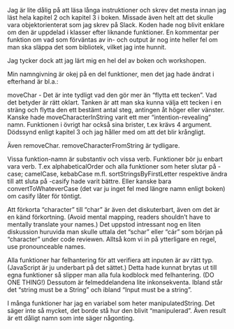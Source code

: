 Jag är lite dålig på att läsa långa instruktioner och skrev det mesta innan jag läst hela kapitel 2 och kapitel 3 i boken. Missade även helt att det skulle vara objektorienterat som jag skrev på Slack. Koden hade nog blivit enklare om den är uppdelad i klasser efter liknande funktioner. En kommentar per funktion om vad som förväntas av in- och output är nog inte heller fel om man ska släppa det som bibliotek, vilket jag inte hunnit.

Jag tycker dock att jag lärt mig en hel del av boken och workshopen. 

Min namngivning är okej på en del funktioner, men det jag hade ändrat i efterhand är bl.a.:

moveChar - Det är inte tydligt vad den gör mer än “flytta ett tecken”. Vad det betyder är rätt oklart. Tanken är att man ska kunna välja ett tecken i en sträng och flytta den ett bestämt antal steg, antingen åt höger eller vänster. Kanske hade moveCharacterInString varit ett mer “intention-revealing” namn. Funktionen i övrigt har också sina brister, t.ex krävs 4 argument. Dödssynd enligt kapitel 3 och jag håller med om att det blir krångligt. 

Även removeChar. removeCharacterFromString är tydligare. 

Vissa funktion-namn är substantiv och vissa verb. Funktioner bör ju enbart vara verb. T.ex alphabeticalOrder och alla funktioner som heter slutar på -case; camelCase, kebabCase m.fl. sortStringsByFirstLetter respektive ändra till att sluta på -casify hade varit bättre. Eller kanske bara convertToWhateverCase (det var ju inget fel med längre namn enligt boken) om casify låter för töntigt. 

Att förkorta “character” till “char” är även det diskuterbart, även om det är en känd förkortning. (Avoid mental mapping, readers shouldn’t have to mentally translate your names.) Det uppstod intressant nog en liten diskussion huruvida man skulle uttala det “schar” eller “cár” som början på “character” under code reviewen. Alltså kom vi in på ytterligare en regel, use pronounceable names. 

Alla funktioner har felhantering för att verifiera att inputen är av rätt typ. (JavaScript är ju underbart på det sättet.) Detta hade kunnat brytas ut till egna funktioner så slipper man alla fula kodblock med felhantering. (DO ONE THING!) Dessutom är felmeddelandena lite inkonsekventa. Ibland står det “string must be a String” och ibland “Input must be a string”. 


I många funktioner har jag en variabel som heter manipulatedString. Det säger inte så mycket, det borde stå hur den blivit “manipulerad”. Även result är ett dåligt namn som inte säger någonting.
